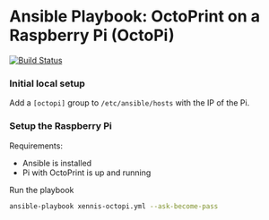 # Ansible Playbook: OctoPrint on a Raspberry Pi (OctoPi)

[![Build Status](https://travis-ci.org/Xennis/xennis-octopi.svg?branch=master)](https://travis-ci.org/Xennis/xennis-octopi)

### Initial local setup

Add a `[octopi]` group to `/etc/ansible/hosts` with the IP of the Pi.

### Setup the Raspberry Pi

Requirements:
* Ansible is installed
* Pi with OctoPrint is up and running

Run the playbook
```sh
ansible-playbook xennis-octopi.yml --ask-become-pass
```
